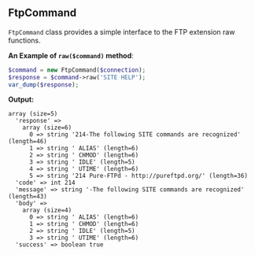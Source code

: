 ## FtpCommand

`FtpCommand` class provides a simple interface to the FTP extension raw functions.


**An Example of `raw($command)` method**: 

```php
$command = new FtpCommand($connection);
$response = $command->raw('SITE HELP');
var_dump($response);
```

**Output:** 

```text
array (size=5)
  'response' => 
    array (size=6)
      0 => string '214-The following SITE commands are recognized' (length=46)
      1 => string ' ALIAS' (length=6)
      2 => string ' CHMOD' (length=6)
      3 => string ' IDLE' (length=5)
      4 => string ' UTIME' (length=6)
      5 => string '214 Pure-FTPd - http://pureftpd.org/' (length=36)
  'code' => int 214
  'message' => string '-The following SITE commands are recognized' (length=43)
  'body' => 
    array (size=4)
      0 => string ' ALIAS' (length=6)
      1 => string ' CHMOD' (length=6)
      2 => string ' IDLE' (length=5)
      3 => string ' UTIME' (length=6)
  'success' => boolean true
```
